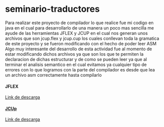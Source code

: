 # seminario-traductores
Para realizar este proyecto de compilador lo que realice fue mi codigo en java en el cual para desarrollarlo de una manera un poco mas sencilla me ayude de las herramientas JFLEX y JCUP en el cual nos generan unos archivos que son jcup.flex y jcup.cup los cuales conllevan toda la gramatica de este proyecto y se fueron modificando con el hecho de poder leer ASM 
<br>
Algo muy interesante del desarrollo de esta actividad fue al momento de estar modificando dichos archivos ya que son los que te permiten la declaracion de dichas estructurar y de como se pueden leer ya que al terminar el analisis semantico en el cual evitamos ya cualquier tipo de errores con lo que logramos con la parte del compilador es desde que lea un archivo asm correctamente hasta compilarlo 

<h4> JFLEX</h4>
<a href="https://www.jflex.de/download.html"><p>Link de descarga</p>
 
<h4> JCUp</h4>
<a href="http://www.java2s.com/Code/Jar/j/Downloadjavacup11jar.htm"><p>Link de descarga</p>
